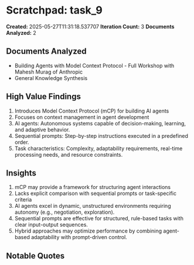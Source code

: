 # Scratchpad: task_9

**Created:** 2025-05-27T11:31:18.537707
**Iteration Count:** 3
**Documents Analyzed:** 2

## Documents Analyzed
- Building Agents with Model Context Protocol - Full Workshop with Mahesh Murag of Anthropic
- General Knowledge Synthesis

## High Value Findings
1. Introduces Model Context Protocol (mCP) for building AI agents
2. Focuses on context management in agent development
3. AI agents: Autonomous systems capable of decision-making, learning, and adaptive behavior.
4. Sequential prompts: Step-by-step instructions executed in a predefined order.
5. Task characteristics: Complexity, adaptability requirements, real-time processing needs, and resource constraints.

## Insights
1. mCP may provide a framework for structuring agent interactions
2. Lacks explicit comparison with sequential prompts or task-specific criteria
3. AI agents excel in dynamic, unstructured environments requiring autonomy (e.g., negotiation, exploration).
4. Sequential prompts are effective for structured, rule-based tasks with clear input-output sequences.
5. Hybrid approaches may optimize performance by combining agent-based adaptability with prompt-driven control.

## Notable Quotes